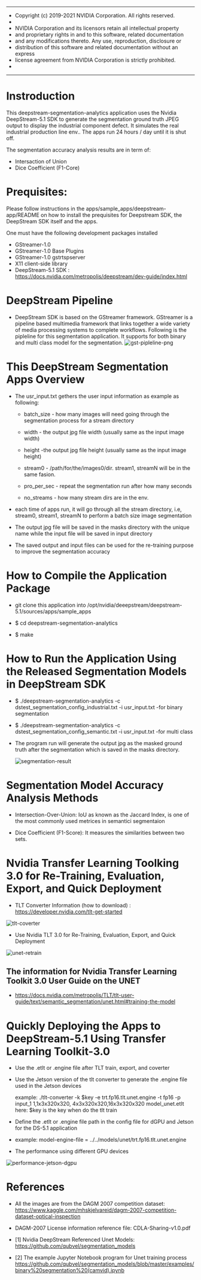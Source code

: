 *****************************************************************************
* Copyright (c) 2019-2021 NVIDIA Corporation.  All rights reserved.
*
* NVIDIA Corporation and its licensors retain all intellectual property
* and proprietary rights in and to this software, related documentation
* and any modifications thereto.  Any use, reproduction, disclosure or
* distribution of this software and related documentation without an express
* license agreement from NVIDIA Corporation is strictly prohibited.
* 
*****************************************************************************
# Instroduction

This deepstream-segmentation-analytics application uses the Nvidia DeepStream-5.1 SDK
to generate the segmentation ground truth JPEG output to display the industrial component defect.
It simulates the real industrial production line env.. The apps run 24 hours / day until it is shut off.

The segmentation accuracy analysis results are in term of:
  * Intersaction of Union
  * Dice Coefficient (F1-Core)

# Prequisites:

Please follow instructions in the apps/sample_apps/deepstream-app/README on how
to install the prequisites for Deepstream SDK, the DeepStream SDK itself and the
apps.


One must have the following development packages installed
  *  GStreamer-1.0 <br>
  *  GStreamer-1.0 Base Plugins <br>
  *  GStreamer-1.0 gstrtspserver <br>
  *  X11 client-side library <br>
  *  DeepStream-5.1 SDK : https://docs.nvidia.com/metropolis/deepstream/dev-guide/index.html

# DeepStream Pipeline 
  * DeepStream SDK is based on the GStreamer framework. GStreamer is a pipeline based multimedia framework that links together a wide variety of media processing systems to complete workflows. Following is the pipleline for this segmentation application. It supports for both binary and multi class model for the segmentation.
![gst-pipleline-png](gst-pipeline.png)


# This DeepStream Segmentation Apps Overview
  * The usr_input.txt gethers the user input information as example as following:

    * batch_size - how many images will need going through the segmentation process for a stream directory

    * width - the output jpg file width (usually same as the input image width)

    * height -the output jpg file height (usually same as the input image height)

    * stream0 - /path/for/the/images0/dir. stream1, streamN will be in the same fasion. 

    * pro_per_sec - repeat the segmentation run after how many seconds 

    * no_streams - how many stream dirs are in the env.

  * each time of apps run, it will go through all the stream directory, i.e, stream0, stream1, streamN to perform a batch size image segmentation <br> 

  * The output jpg file will be saved in the masks directory with the unique name while the input file will be saved in input directory

  * The saved output and input files can be used for the re-training purpose to improve the segmentation accuracy

    

# How to Compile the Application Package
  * git clone this application into /opt/nvidia/deeepstream/deepstream-5.1/sources/apps/sample_apps

  * $ cd deepstream-segmentation-analytics

  * $ make

# How to Run the Application Using the Released Segmentation Models in DeepStream SDK

  * $ ./deepstream-segmentation-analytics -c dstest_segmentation_config_industrial.txt -i usr_input.txt  -for binary segmentation

  * $ ./deepstream-segmentation-analytics -c dstest_segmentation_config_semantic.txt -i usr_input.txt  -for multi class 

  * The program run will generate the output jpg as the masked ground truth after the segmentation which is saved in the masks directory.

      ![segmentation-result](segmentation-result.png)

 

 
 # Segmentation Model Accuracy Analysis Methods

  * Intersection-Over-Union: IoU as known as the Jaccard Index, is one of the most commonly used metrices in semantici segmentaion 

  * Dice Coefficient (F1-Score): It measures the similarities between two sets. 
 
 
 

 
 # Nvidia Transfer Learning Toolking 3.0 for Re-Training, Evaluation, Export, and Quick Deployment




  *  TLT Converter Information (how to download) : https://developer.nvidia.com/tlt-get-started

![tlt-coverter](tlt-converter.png)





  * Use Nvidia TLT 3.0 for Re-Training, Evaluation, Export, and Quick Deployment 

![unet-retrain](unet-retrain.png) 

 



  ## The information for Nvidia Transfer Learning Toolkit 3.0 User Guide on the UNET
  
   * https://docs.nvidia.com/metropolis/TLT/tlt-user-guide/text/semantic_segmentation/unet.html#training-the-model




# Quickly Deploying the Apps to DeepStream-5.1 Using Transfer Learning Toolkit-3.0 <br>

  * Use the .etlt or .engine file after TLT train, export, and coverter

  * Use the Jetson version of the tlt converter to generate the .engine file used in the Jetson devices

    example: ./tlt-converter -k $key -e trt.fp16.tlt.unet.engine -t fp16 -p input_1 1,1x3x320x320, 4x3x320x320,16x3x320x320 model_unet.etlt <br>
    here: $key is the key when do the tlt train

  * Define the .etlt or .engine file path in the config file for dGPU and Jetson for the DS-5.1 application

  * example:  model-engine-file = ../../models/unet/trt.fp16.tlt.unet.engine

  * The performance using different GPU devices

  ![performance-jetson-dgpu](performance-jetson-dgpu.png)
  

# References

  * All the images are from the DAGM 2007 competition dataset: https://www.kaggle.com/mhskjelvareid/dagm-2007-competition-dataset-optical-inspection

  * DAGM-2007 License information reference file:  CDLA-Sharing-v1.0.pdf
 
  * [1] Nvidia DeepStream Referenced Unet Models: https://github.com/qubvel/segmentation_models 
  
  * [2] The example Jupyter Notebook program for Unet training process
        https://github.com/qubvel/segmentation_models/blob/master/examples/binary%20segmentation%20(camvid).ipynb

